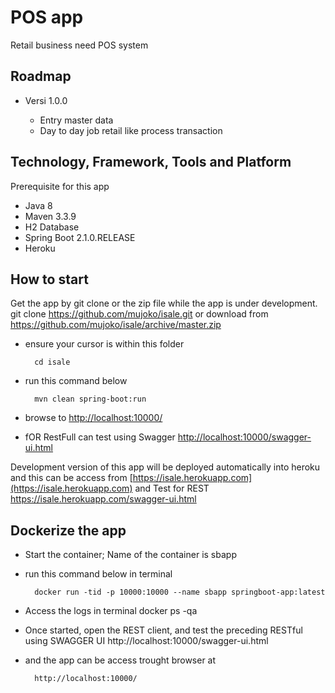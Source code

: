 # POS app #

Retail business need POS system


## Roadmap  ##


* Versi 1.0.0

    * Entry master data
    * Day to day job retail like process transaction
	
	
## Technology, Framework, Tools and Platform ##

Prerequisite for this app

* Java 8
* Maven 3.3.9
* H2 Database
* Spring Boot 2.1.0.RELEASE
* Heroku


## How to start ##

Get the app by git clone or the zip file while the app is under development. 
git clone https://github.com/mujoko/isale.git
or download from https://github.com/mujoko/isale/archive/master.zip

* ensure your cursor is within this folder

        cd isale

* run this command below

        mvn clean spring-boot:run

* browse to [http://localhost:10000/](http://localhost:10000)
* fOR RestFull can test using Swagger [http://localhost:10000/swagger-ui.html](http://localhost:10000/swagger-ui.html)

Development version of this app will be deployed automatically into heroku and this can be access from [https://isale.herokuapp.com](https://isale.herokuapp.com) and Test for REST https://isale.herokuapp.com/swagger-ui.html


## Dockerize the app ##

* Start the container; Name of the container is sbapp
* run this command below in terminal

        docker run -tid -p 10000:10000 --name sbapp springboot-app:latest

* Access the logs in terminal
        docker ps -qa

* Once started, open the REST client, and test the preceding RESTful  using SWAGGER UI
		http://localhost:10000/swagger-ui.html		
		
* and the app can be access trought browser at

		http://localhost:10000/


